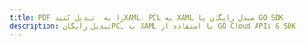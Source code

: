 ---title: PDF را به  تبدیل کنیدXAML، PCL به XAML مبدل رایگان یا GO SDKdescription: تبدیل رایگانPCL به XAML با استفاده از GO Cloud APIs & SDK همچنین اسناد PDF را در Cloud ایجاد، ویرایش و رندر کنید.---